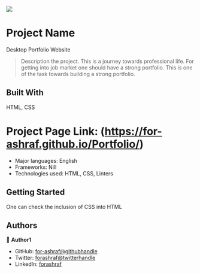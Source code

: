 ![](https://img.shields.io/badge/Microverse-blueviolet)

# Project Name
Desktop Portfolio Website
> Description the project.
This is a journey towards professional life. For getting into job market one should have a strong portfolio.
This is one of the task towards building a strong portfolio.
## Built With
 HTML, CSS

# Project Page Link: (https://for-ashraf.github.io/Portfolio/)
- Major languages: English
- Frameworks: Nill
- Technologies used: HTML, CSS, Linters

## Getting Started

One can check the inclusion of CSS into HTML

## Authors

👤 **Author1**

- GitHub: [for-ashraf@githubhandle](https://github.com/githubhandle)
- Twitter: [forashraf@twitterhandle](https://twitter.com/twitterhandle)
- LinkedIn: [forashraf](https://linkedin.com/in/linkedinhandle)

